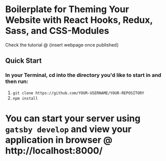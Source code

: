 # Boilerplate for Theming Your Website with React Hooks, Redux, Sass, and CSS-Modules

Check the tutorial @ {insert webpage once published}

## Quick Start

### In your Terminal, cd into the directory you'd like to start in and then run:

1. `git clone https://github.com/YOUR-USERNAME/YOUR-REPOSITORY`
2. `npm install`

# You can start your server using `gatsby develop` and view your application in browser @ http://localhost:8000/
